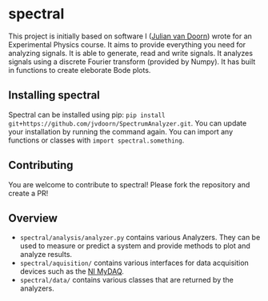 # spectral

This project is initially based on software I ([Julian van Doorn](https://github.com/jvdoorn)) wrote for an Experimental Physics course. It aims to provide everything you need for analyzing signals. It is able to generate, read and write signals. It analyzes signals using a discrete Fourier transform (provided by Numpy). It has built in functions to create eleborate Bode plots.

## Installing spectral
Spectral can be installed using pip: `pip install git+https://github.com/jvdoorn/SpectrumAnalyzer.git`. You can update your installation by running the command again. You can import any functions or classes with `import spectral.something`. 

## Contributing
You are welcome to contribute to spectral! Please fork the repository and create a PR!

## Overview
* `spectral/analysis/analyzer.py` contains various Analyzers. They can be used to measure or predict a system and provide methods to plot and analyze results.
* `spectral/aquisition/` contains various interfaces for data acquisition devices such as the [NI MyDAQ](http://ni.com/mydaq).
* `spectral/data/` contains various classes that are returned by the analyzers. 
